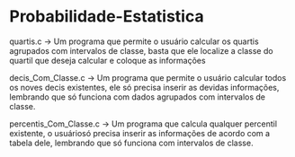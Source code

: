 # Probabilidade-Estatistica

quartis.c -> Um programa que permite o usuário calcular os quartis agrupados com intervalos de classe, basta que ele localize a classe do quartil que deseja calcular e coloque as informações

decis_Com_Classe.c -> Um programa que permite o usuário calcular todos os noves decis existentes, ele só precisa inserir as devidas informações, lembrando que só funciona com dados agrupados com intervalos de classe.

percentis_Com_Classe.c -> Um programa que calcula qualquer percentil existente, o usuáriosó precisa inserir as informações de acordo com a tabela dele, lembrando que só funciona com intervalos de classe.
